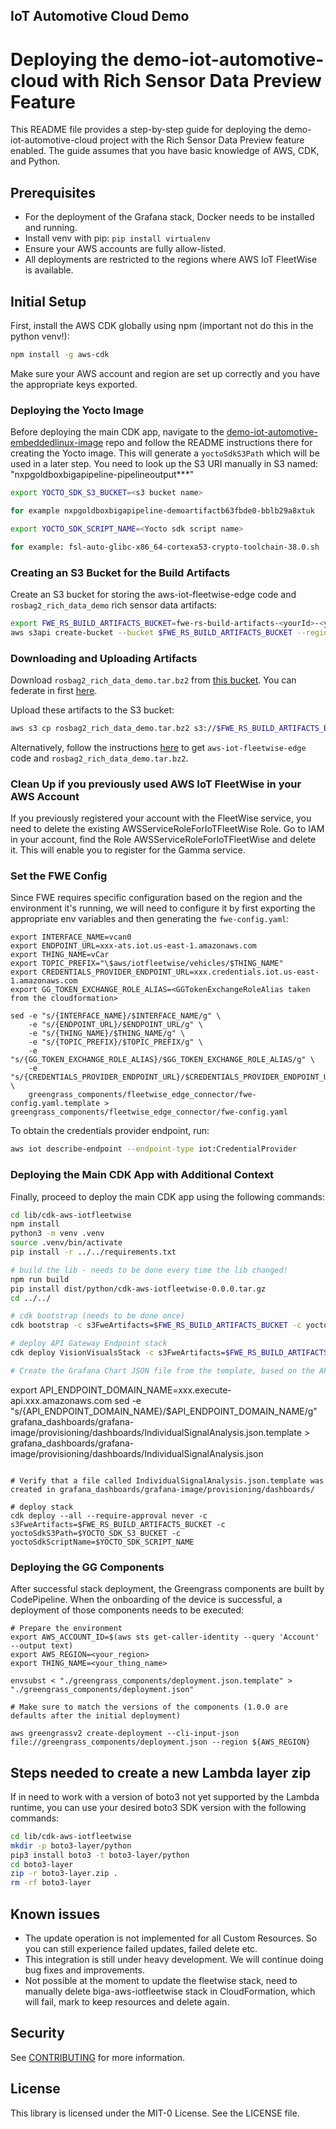 ## IoT Automotive Cloud Demo

# Deploying the demo-iot-automotive-cloud with Rich Sensor Data Preview Feature

This README file provides a step-by-step guide for deploying the demo-iot-automotive-cloud project with the Rich Sensor Data Preview feature enabled. The guide assumes that you have basic knowledge of AWS, CDK, and Python.

## Prerequisites
- For the deployment of the Grafana stack, Docker needs to be installed and running.
- Install venv with pip: `pip install virtualenv`
- Ensure your AWS accounts are fully allow-listed.
- All deployments are restricted to the regions where AWS IoT FleetWise is available.

## Initial Setup

First, install the AWS CDK globally using npm (important not do this in the python venv!):

```bash
npm install -g aws-cdk
```

Make sure your AWS account and region are set up correctly and you have the appropriate keys exported.


### Deploying the Yocto Image

Before deploying the main CDK app, navigate to the [demo-iot-automotive-embeddedlinux-image](https://github.com/aws4embeddedlinux/demo-iot-automotive-embeddedlinux-image) repo and follow the README instructions there for creating the Yocto image. This will generate a `yoctoSdkS3Path` which will be used in a later step. You need to look up the S3 URI manually in S3 named: "nxpgoldboxbigapipeline-pipelineoutput***"
```bash
export YOCTO_SDK_S3_BUCKET=<s3 bucket name>

for example nxpgoldboxbigapipeline-demoartifactb63fbde0-bblb29a8xtuk
```

```bash
export YOCTO_SDK_SCRIPT_NAME=<Yocto sdk script name>

for example: fsl-auto-glibc-x86_64-cortexa53-crypto-toolchain-38.0.sh
```

### Creating an S3 Bucket for the Build Artifacts

Create an S3 bucket for storing the aws-iot-fleetwise-edge code and `rosbag2_rich_data_demo` rich sensor data artifacts:

```bash
export FWE_RS_BUILD_ARTIFACTS_BUCKET=fwe-rs-build-artifacts-<yourId>-<yourRegion>
aws s3api create-bucket --bucket $FWE_RS_BUILD_ARTIFACTS_BUCKET --region <yourRegion> --create-bucket-configuration LocationConstraint=<yourRegion>
```

### Downloading and Uploading Artifacts

Download `rosbag2_rich_data_demo.tar.bz2` from [this bucket](https://s3.console.aws.amazon.com/s3/buckets/fwe-rs-build-artifacts-us-west-2?region=us-west-2&tab=objects#).
You can federate in first [here](https://isengard.amazon.com/federate?account=920355565112&role=Admin).

Upload these artifacts to the S3 bucket:

```bash
aws s3 cp rosbag2_rich_data_demo.tar.bz2 s3://$FWE_RS_BUILD_ARTIFACTS_BUCKET
```

Alternatively, follow the instructions [here](https://gitlab.aws.dev/aws-iot-automotive/IoTAutobahnVehicleAgent/-/blob/mainline/docs/vision-system-data/vision-system-data-demo.md#obtain-the-fwe-code-for-vision-system-data) to get `aws-iot-fleetwise-edge` code and `rosbag2_rich_data_demo.tar.bz2`.


### Clean Up if you previously used AWS IoT FleetWise in your AWS Account

If you previously registered your account with the FleetWise service, you need to delete the existing AWSServiceRoleForIoTFleetWise Role. Go to IAM in your account, find the Role AWSServiceRoleForIoTFleetWise and delete it. This will enable you to register for the Gamma service.

### Set the FWE Config

Since FWE requires specific configuration based on the region and the environment it's running, we will need to configure it by first exporting the appropriate env variables and then generating the `fwe-config.yaml`:

```
export INTERFACE_NAME=vcan0
export ENDPOINT_URL=xxx-ats.iot.us-east-1.amazonaws.com
export THING_NAME=vCar
export TOPIC_PREFIX="\$aws/iotfleetwise/vehicles/$THING_NAME"
export CREDENTIALS_PROVIDER_ENDPOINT_URL=xxx.credentials.iot.us-east-1.amazonaws.com
export GG_TOKEN_EXCHANGE_ROLE_ALIAS=<GGTokenExchangeRoleAlias taken from the cloudformation>

sed -e "s/{INTERFACE_NAME}/$INTERFACE_NAME/g" \
    -e "s/{ENDPOINT_URL}/$ENDPOINT_URL/g" \
    -e "s/{THING_NAME}/$THING_NAME/g" \
    -e "s/{TOPIC_PREFIX}/$TOPIC_PREFIX/g" \
    -e "s/{GG_TOKEN_EXCHANGE_ROLE_ALIAS}/$GG_TOKEN_EXCHANGE_ROLE_ALIAS/g" \
    -e "s/{CREDENTIALS_PROVIDER_ENDPOINT_URL}/$CREDENTIALS_PROVIDER_ENDPOINT_URL/g" \
    greengrass_components/fleetwise_edge_connector/fwe-config.yaml.template > greengrass_components/fleetwise_edge_connector/fwe-config.yaml
```
To obtain the credentials provider endpoint, run:

```bash 
aws iot describe-endpoint --endpoint-type iot:CredentialProvider
```

### Deploying the Main CDK App with Additional Context

Finally, proceed to deploy the main CDK app using the following commands:

```bash
cd lib/cdk-aws-iotfleetwise
npm install
python3 -m venv .venv
source .venv/bin/activate
pip install -r ../../requirements.txt

# build the lib - needs to be done every time the lib changed!
npm run build
pip install dist/python/cdk-aws-iotfleetwise-0.0.0.tar.gz
cd ../../

# cdk bootstrap (needs to be done once)
cdk bootstrap -c s3FweArtifacts=$FWE_RS_BUILD_ARTIFACTS_BUCKET -c yoctoSdkS3Path=$YOCTO_SDK_S3_BUCKET -c yoctoSdkScriptName=$YOCTO_SDK_SCRIPT_NAME

# deploy API Gateway Endpoint stack
cdk deploy VisionVisualsStack -c s3FweArtifacts=$FWE_RS_BUILD_ARTIFACTS_BUCKET -c yoctoSdkS3Path=$YOCTO_SDK_S3_BUCKET -c yoctoSdkScriptName=$YOCTO_SDK_SCRIPT_NAME

# Create the Grafana Chart JSON file from the template, based on the API Gateway endpoint
```
export API_ENDPOINT_DOMAIN_NAME=xxx.execute-api.xxx.amazonaws.com
sed -e "s/{API_ENDPOINT_DOMAIN_NAME}/$API_ENDPOINT_DOMAIN_NAME/g" \
    grafana_dashboards/grafana-image/provisioning/dashboards/IndividualSignalAnalysis.json.template > grafana_dashboards/grafana-image/provisioning/dashboards/IndividualSignalAnalysis.json
```

# Verify that a file called IndividualSignalAnalysis.json.template was created in grafana_dashboards/grafana-image/provisioning/dashboards/

# deploy stack
cdk deploy --all --require-approval never -c s3FweArtifacts=$FWE_RS_BUILD_ARTIFACTS_BUCKET -c yoctoSdkS3Path=$YOCTO_SDK_S3_BUCKET -c yoctoSdkScriptName=$YOCTO_SDK_SCRIPT_NAME
```

### Deploying the GG Components

After successful stack deployment, the Greengrass components are built by CodePipeline. When the onboarding of the device is successful, a deployment of those components needs to be executed:

```
# Prepare the environment
export AWS_ACCOUNT_ID=$(aws sts get-caller-identity --query 'Account' --output text)
export AWS_REGION=<your_region>
export THING_NAME=<your_thing_name>

envsubst < "./greengrass_components/deployment.json.template" > "./greengrass_components/deployment.json"

# Make sure to match the versions of the components (1.0.0 are defaults after the initial deployment)

aws greengrassv2 create-deployment --cli-input-json file://greengrass_components/deployment.json --region ${AWS_REGION}
```

## Steps needed to create a new Lambda layer zip

If in need to work with a version of boto3 not yet supported by the Lambda runtime, you can use your desired boto3 SDK version with the following commands:

``` bash
cd lib/cdk-aws-iotfleetwise
mkdir -p boto3-layer/python
pip3 install boto3 -t boto3-layer/python
cd boto3-layer
zip -r boto3-layer.zip .
rm -rf boto3-layer
```

## Known issues
- The update operation is not implemented for all Custom Resources. So you can still experience failed updates, failed delete etc.
- This integration is still under heavy development. We will continue doing bug fixes and improvements.
- Not possible at the moment to update the fleetwise stack, need to manually delete biga-aws-iotfleetwise stack in CloudFormation, which will fail, mark to keep resources and delete again.

## Security

See [CONTRIBUTING](CONTRIBUTING.md#security-issue-notifications) for more information.

## License

This library is licensed under the MIT-0 License. See the LICENSE file.
